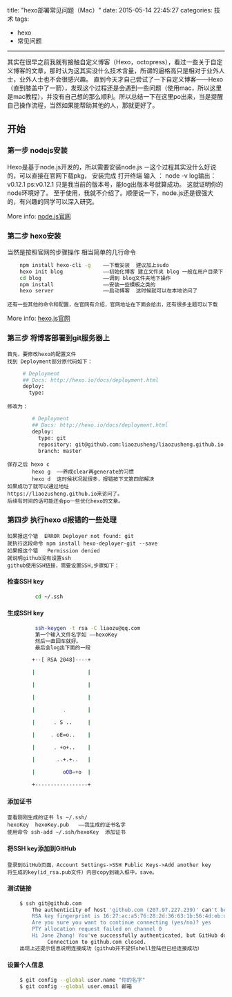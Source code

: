 title: "hexo部署常见问题（Mac）"
date: 2015-05-14 22:45:27
categories: 技术
tags: 
- hexo
- 常见问题
---

其实在很早之前我就有接触自定义博客（Hexo，octopress），看过一些关于自定义博客的文章，那时认为这其实没什么技术含量，所谓的逼格高只是相对于业外人士，业外人士也不会很感兴趣。
直到今天才自己尝试了一下自定义博客——Hexo（直到膝盖中了一箭），发现这个过程还是会遇到一些问题（使用mac，所以这里是mac教程），并没有自己想的那么顺利。所以总结一下在这里po出来，当是提醒自己操作流程，当然如果能帮助其他的人，那就更好了。
<!--more-->
## 开始

### 第一步 nodejs安装

Hexo是基于node.js开发的，所以需要安装node.js
－这个过程其实没什么好说的，可以直接在官网下载pkg，
   安装完成 打开终端 输入 ： node  -v
   log输出：v0.12.1   ps:v0.12.1 只是我当前的版本号，能log出版本号就算成功。
   这就证明你的node环境好了。
至于使用，我就不介绍了。顺便说一下，node.js还是很强大的，有兴趣的同学可以深入研究。

More info: [node.js官网](https://nodejs.org/)

### 第二步 hexo安装

当然是按照官网的步骤操作 相当简单的几行命令
``` bash
	npm install hexo-cli -g    ——下载安装  建议加上sudo
	hexo init blog	           ——初始化博客 建立文件夹 blog 一般在用户目录下
	cd blog     			   ——调到 blog文件夹地下操作
	npm install                ——安装一些模板之类的
	hexo server				   ——启动博客  这时候就可以在本地访问了
```
	还有一些其他的命令和配置，在官网有介绍，官网地址在下面会给出，还有很多主题可以下载 
More info: [hexo.js官网](http://hexo.io/)

### 第三步 将博客部署到git服务器上

    首先，要修改hexo的配置文件
    找到 Deployment部分原代码如下：
   ``` bash
		# Deployment
		## Docs: http://hexo.io/docs/deployment.html
		deploy:
		  type:
   ```
	修改为：
``` bash
		# Deployment
		## Docs: http://hexo.io/docs/deployment.html
		deploy:
		  type: git
		  repository: git@github.com:liaozusheng/liaozusheng.github.io.git
		  branch: master
```
	保存之后 hexo c
	        hexo g  ——养成clear再generate的习惯
	        hexo d  这时候状况就很多，报错按下文第四部解决
    如果成功了就可以通过地址
    https://liaozusheng.github.io来访问了。
    后续有时间的话可能还会po一些优化hexo的文章。  

### 第四步 执行hexo d报错的一些处理

    如果报这个错  ERROR Deployer not found: git
    就执行这段命令 npm install hexo-deployer-git --save
    如果报这个错   Permission denied 
	就说明github没有设置ssh
    github使用SSH链接，需要设置SSH,步骤如下：

####  检查SSH key
``` bash
	     cd ~/.ssh 
``` 
####  生成SSH key
``` bash
	     ssh-keygen -t rsa -C liaozu@qq.com
	     第一个输入文件名字如 ——hexoKey
	     然后一直回车就好。
	     最后会log出下面的一段

		+--[ RSA 2048]----+

		|                 |

		|                 |

		|                 |

		|         .       |

		|      . S ..     |

		|     . oE=o..    |

		|      . +o+..    |

		|       ..+.+..   |

		|         oOB=+o  |

		+-----------------+ 
```
####  添加证书 

	查看刚刚生成的证书 ls ~/.ssh/
	hexoKey  hexoKey.pub   ——我生成的证书名字
	使用命令 ssh-add ~/.ssh/hexoKey  添加证书  

####  将SSH key添加到GitHub

	登录到GitHub页面，Account Settings->SSH Public Keys->Add another key
	将生成的key(id_rsa.pub文件）内容copy到输入框中，save。 

####  测试链接
``` bash
	$ ssh git@github.com
		The authenticity of host 'github.com (207.97.227.239)' can't be established.
		RSA key fingerprint is 16:27:ac:a5:76:28:2d:36:63:1b:56:4d:eb:df:a6:48.
		Are you sure you want to continue connecting (yes/no)? yes
		PTY allocation request failed on channel 0
		Hi Jone Zhang! You've successfully authenticated, but GitHub does not provide shell access.
	         Connection to github.com closed.
	出现上述提示信息说明连接成功（github并不提供shell登陆但已经连接成功）
```
####  设置个人信息
``` bash
	$ git config --global user.name "你的名字"
	$ git config --global user.email 邮箱
```
